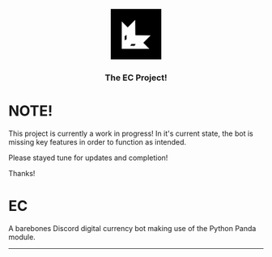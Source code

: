 <p align="center">
  <a href="https://github.com/ELDYmoddys/EC">
    <img src="./EC_logo.svg" alt="EC_Logo" width="100" height="100">
  </a>

  <h3 align="center">The EC Project!</h3>

</p>

# NOTE!

This project is currently a work in progress!
In it's current state, the bot is missing key features in order to function as intended.

Please stayed tune for updates and completion!

Thanks!

# EC

A barebones Discord digital currency bot making use of the Python Panda module.

---